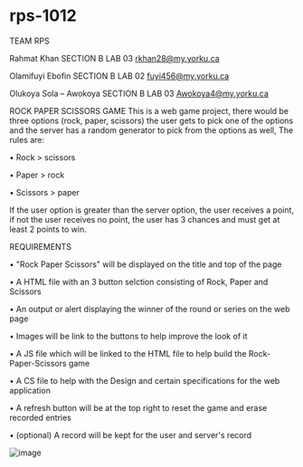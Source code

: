 # rps-1012
TEAM RPS



Rahmat Khan
SECTION B
LAB 03
rkhan28@my.yorku.ca

Olamifuyi Ebofin
SECTION B
LAB 02
fuyi456@my.yorku.ca
	
Olukoya Sola – Awokoya
SECTION B
LAB 03
Awokoya4@my.yorku.ca


ROCK PAPER SCISSORS GAME 
This is a web game project, there would be three options (rock, paper, scissors) the user gets to pick one of the options and the server has a random generator to pick from the options as well, 
The rules are:


•	Rock > scissors

•	Paper > rock

•	Scissors > paper


If the user option is greater than the server option, the user receives a point, if not the user receives no point, the user has 3 chances and must get at least 2 points to win.

REQUIREMENTS

•	"Rock Paper Scissors" will be displayed on the title and top of the page

•	A HTML file with an 3 button selction consisting of Rock, Paper and Scissors

•	An output or alert displaying the winner of the round or series on the web page

•	Images will be link to the buttons to help improve the look of it

•	A JS file which will be linked to the HTML file to help build the Rock-Paper-Scissors game

•	A CS file to help with the Design and certain specifications for the web application

•	A refresh button will be at the top right to reset the game and erase recorded entries

•	(optional) A record will be kept for the user and server's record
 
![image](https://user-images.githubusercontent.com/77374546/136643516-3d6ff581-c3e7-4e51-a8d7-234929bd751c.png)

